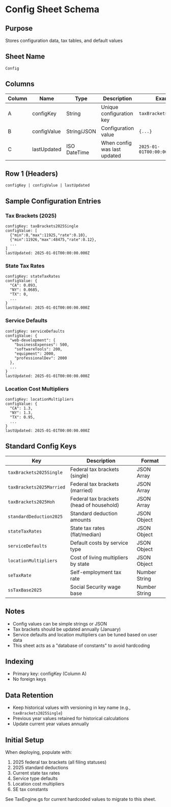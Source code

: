 # Config Sheet Schema

## Purpose
Stores configuration data, tax tables, and default values

## Sheet Name
`Config`

## Columns

| Column | Name | Type | Description | Example |
|--------|------|------|-------------|---------|
| A | configKey | String | Unique configuration key | `taxBrackets2025Single` |
| B | configValue | String/JSON | Configuration value | `{...}` |
| C | lastUpdated | ISO DateTime | When config was last updated | `2025-01-01T00:00:00.000Z` |

## Row 1 (Headers)
```
configKey | configValue | lastUpdated
```

## Sample Configuration Entries

### Tax Brackets (2025)
```
configKey: taxBrackets2025Single
configValue: [
  {"min":0,"max":11925,"rate":0.10},
  {"min":11926,"max":48475,"rate":0.12},
  ...
]
lastUpdated: 2025-01-01T00:00:00.000Z
```

### State Tax Rates
```
configKey: stateTaxRates
configValue: {
  "CA": 0.093,
  "NY": 0.0685,
  "TX": 0,
  ...
}
lastUpdated: 2025-01-01T00:00:00.000Z
```

### Service Defaults
```
configKey: serviceDefaults
configValue: {
  "web-development": {
    "businessExpenses": 500,
    "softwareTools": 200,
    "equipment": 2000,
    "professionalDev": 2000
  },
  ...
}
lastUpdated: 2025-01-01T00:00:00.000Z
```

### Location Cost Multipliers
```
configKey: locationMultipliers
configValue: {
  "CA": 1.3,
  "NY": 1.3,
  "TX": 0.95,
  ...
}
lastUpdated: 2025-01-01T00:00:00.000Z
```

## Standard Config Keys

| Key | Description | Format |
|-----|-------------|--------|
| `taxBrackets2025Single` | Federal tax brackets (single) | JSON Array |
| `taxBrackets2025Married` | Federal tax brackets (married) | JSON Array |
| `taxBrackets2025Hoh` | Federal tax brackets (head of household) | JSON Array |
| `standardDeduction2025` | Standard deduction amounts | JSON Object |
| `stateTaxRates` | State tax rates (flat/median) | JSON Object |
| `serviceDefaults` | Default costs by service type | JSON Object |
| `locationMultipliers` | Cost of living multipliers by state | JSON Object |
| `seTaxRate` | Self-employment tax rate | Number String |
| `ssTaxBase2025` | Social Security wage base | Number String |

## Notes
- Config values can be simple strings or JSON
- Tax brackets should be updated annually (January)
- Service defaults and location multipliers can be tuned based on user data
- This sheet acts as a "database of constants" to avoid hardcoding

## Indexing
- Primary key: configKey (Column A)
- No foreign keys

## Data Retention
- Keep historical values with versioning in key name (e.g., `taxBrackets2025Single`)
- Previous year values retained for historical calculations
- Update current year values annually

## Initial Setup

When deploying, populate with:
1. 2025 federal tax brackets (all filing statuses)
2. 2025 standard deductions
3. Current state tax rates
4. Service type defaults
5. Location cost multipliers
6. SE tax constants

See TaxEngine.gs for current hardcoded values to migrate to this sheet.
